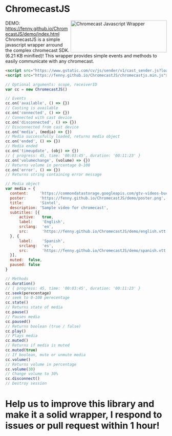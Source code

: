 # ChromecastJS

<img src="https://i.imgur.com/uI4i1m5.png" align="right"
     title="Chromecast Javascript Wrapper" width="300" height="100">
DEMO: https://fenny.github.io/ChromecastJS/demo/index.html<br>
ChromecastJS is a simple javascript wrapper arround the complex chromecast SDK. (6.21 KB minified)!
This wrapper provides simple events and methods to easily communicate with any chromecast.

```html
<script src="https://www.gstatic.com/cv/js/sender/v1/cast_sender.js?loadCastFramework=1"></script>
<script src="https://fenny.github.io/ChromecastJS/chromecastjs.min.js"></script>
```

```javascript
// Optional arguments: scope, receiverID
var cc = new ChromecastJS()

// Events
cc.on('available', () => {}) 
// Casting is available
cc.on('connected', () => {}) 
// Connected with cast device
cc.on('disconnected', () => {}) 
// Disconnected from cast device
cc.on('media', (media) => {}) 
// Media successfully loaded, returns media object
cc.on('ended', () => {}) 
// Media ended
cc.on('timeupdate', (obj) => {}) 
// { progress: 45, time: '00:03:45', duration: '00:11:23' }
cc.on('volumechange', (volume) => {}) 
// Returns volume in percentage 0-100
cc.on('error', () => {}) 
// Returns string containing error message

// Media object
var media = {
  content:     'https://commondatastorage.googleapis.com/gtv-videos-bucket/sample/Sintel.mp4',
  poster:      'https://fenny.github.io/ChromecastJS/demo/poster.png',
  title:       'Sintel',
  description: 'Sample video for chromecast',
  subtitles: [{
      active:   true,
      label:    'English',
      srclang:  'en',
      src:      'https://fenny.github.io/ChromecastJS/demo/english.vtt'
  }, {
      label:    'Spanish',
      srclang:  'es',
      src:      'https://fenny.github.io/ChromecastJS/demo/spanish.vtt'
  }],
  muted:  false,
  paused: false
}

// Methods
cc.duration() 
// { progress: 45, time: '00:03:45', duration: '00:11:23' }
cc.seek(perecentage) 
// seek to 0-100 perecentage
cc.state() 
// Returns state of media
cc.pause() 
// Pauses media
cc.paused() 
// Returns boolean (true / false)
cc.play() 
// Plays media
cc.muted() 
// Returns if media is muted
cc.muted(true) 
// If boolean, mute or unmute media
cc.volume() 
// Returns volume in percentage
cc.volume(30) 
// Change volume to 30%
cc.disconnect() 
// Destroy session
```

# Help us to improve this library and make it a solid wrapper, I respond to issues or pull request within 1 hour!
